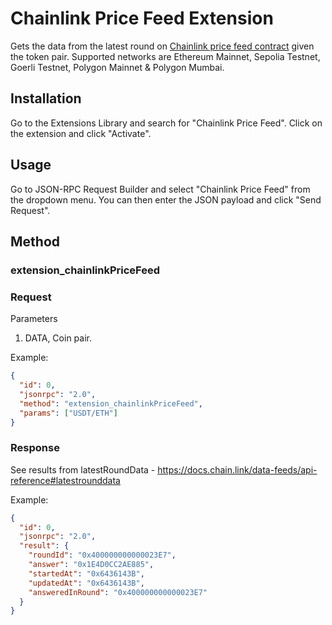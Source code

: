 # Chainlink Price Feed Extension

Gets the data from the latest round on [Chainlink price feed contract](https://docs.chain.link/data-feeds/price-feeds/addresses) given the token pair.
Supported networks are Ethereum Mainnet, Sepolia Testnet, Goerli Testnet, Polygon Mainnet & Polygon Mumbai.

## Installation

Go to the Extensions Library and search for "Chainlink Price Feed". Click on the extension and click "Activate".

## Usage

Go to JSON-RPC Request Builder and select "Chainlink Price Feed" from the dropdown menu. You can then enter the JSON payload and click "Send Request".

## Method

### **extension_chainlinkPriceFeed**

### Request

Parameters

1. DATA, Coin pair.

Example:
```json
{
  "id": 0,
  "jsonrpc": "2.0",
  "method": "extension_chainlinkPriceFeed",
  "params": ["USDT/ETH"]
}
```

### Response

See results from latestRoundData - https://docs.chain.link/data-feeds/api-reference#latestrounddata

Example:
```json
{
  "id": 0,
  "jsonrpc": "2.0",
  "result": {
    "roundId": "0x400000000000023E7",
    "answer": "0x1E4D0CC2AE885",
    "startedAt": "0x6436143B",
    "updatedAt": "0x6436143B",
    "answeredInRound": "0x400000000000023E7"
  }
}
```
